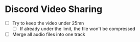 # Discord Video Sharing

- [ ] Try to keep the video under 25mn <!-- Use Handbrake preset? -->
  - [ ] If already under the limit, the file won't be compressed
- [ ] Merge all audio files into one track <!-- ffmpeg -i in.mp4 -filter_complex "[0:a]amerge=inputs=2[a]" -ac 1 -map 0:v -map "[a]" -c:v copy out.mp4 -->
